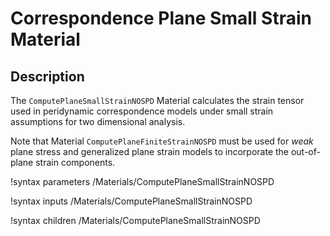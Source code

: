 # Correspondence Plane Small Strain Material

## Description

The `ComputePlaneSmallStrainNOSPD` Material calculates the strain tensor used in peridynamic correspondence models under small strain assumptions for two dimensional analysis.

Note that Material `ComputePlaneFiniteStrainNOSPD` must be used for _weak_ plane stress and generalized plane strain models to incorporate the out-of-plane strain components.

!syntax parameters /Materials/ComputePlaneSmallStrainNOSPD

!syntax inputs /Materials/ComputePlaneSmallStrainNOSPD

!syntax children /Materials/ComputePlaneSmallStrainNOSPD
